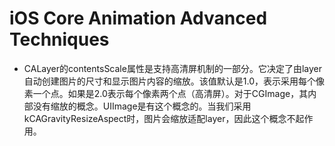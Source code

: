 # iOS Core Animation Advanced Techniques
* CALayer的contentsScale属性是支持高清屏机制的一部分。它决定了由layer自动创建图片的尺寸和显示图片内容的缩放。该值默认是1.0，表示采用每个像素一个点。如果是2.0表示每个像素两个点（高清屏）。对于CGImage，其内部没有缩放的概念。UIImage是有这个概念的。当我们采用kCAGravityResizeAspect时，图片会缩放适配layer，因此这个概念不起作用。
 
